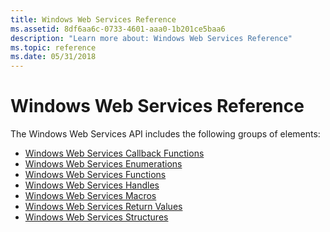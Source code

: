 ```yaml
---
title: Windows Web Services Reference
ms.assetid: 8df6aa6c-0733-4601-aaa0-1b201ce5baa6
description: "Learn more about: Windows Web Services Reference"
ms.topic: reference
ms.date: 05/31/2018
---
```


# Windows Web Services Reference

The Windows Web Services API includes the following groups of elements:

-   [Windows Web Services Callback Functions](web-services-for-windows-callback-functions.md)
-   [Windows Web Services Enumerations](web-services-for-windows-enumerations.md)
-   [Windows Web Services Functions](web-services-for-windows-functions.md)
-   [Windows Web Services Handles](web-services-for-windows-handles.md)
-   [Windows Web Services Macros](web-services-for-windows-macros.md)
-   [Windows Web Services Return Values](windows-web-services-return-values.md)
-   [Windows Web Services Structures](web-services-for-windows-structures.md)

 

 




